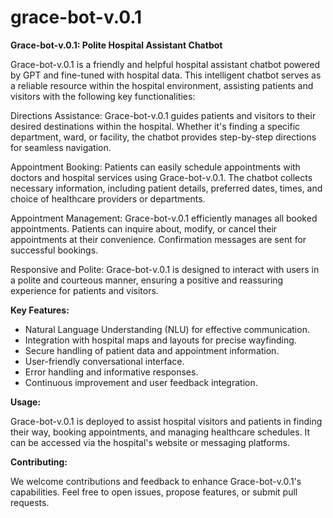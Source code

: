 # grace-bot-v.0.1

**Grace-bot-v.0.1: Polite Hospital Assistant Chatbot**

Grace-bot-v.0.1 is a friendly and helpful hospital assistant chatbot powered by GPT and fine-tuned with hospital data. This intelligent chatbot serves as a reliable resource within the hospital environment, assisting patients and visitors with the following key functionalities:

Directions Assistance: Grace-bot-v.0.1 guides patients and visitors to their desired destinations within the hospital. Whether it's finding a specific department, ward, or facility, the chatbot provides step-by-step directions for seamless navigation.

Appointment Booking: Patients can easily schedule appointments with doctors and hospital services using Grace-bot-v.0.1. The chatbot collects necessary information, including patient details, preferred dates, times, and choice of healthcare providers or departments.

Appointment Management: Grace-bot-v.0.1 efficiently manages all booked appointments. Patients can inquire about, modify, or cancel their appointments at their convenience. Confirmation messages are sent for successful bookings.

Responsive and Polite: Grace-bot-v.0.1 is designed to interact with users in a polite and courteous manner, ensuring a positive and reassuring experience for patients and visitors.

**Key Features:**

- Natural Language Understanding (NLU) for effective communication.
- Integration with hospital maps and layouts for precise wayfinding.
- Secure handling of patient data and appointment information.
- User-friendly conversational interface.
- Error handling and informative responses.
- Continuous improvement and user feedback integration.

**Usage:**

Grace-bot-v.0.1 is deployed to assist hospital visitors and patients in finding their way, booking appointments, and managing healthcare schedules. It can be accessed via the hospital's website or messaging platforms.

**Contributing:**

We welcome contributions and feedback to enhance Grace-bot-v.0.1's capabilities. Feel free to open issues, propose features, or submit pull requests.
